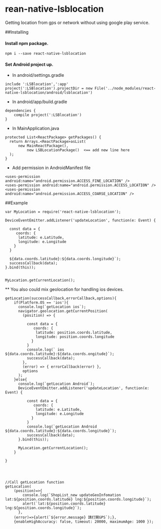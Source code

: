 # rean-native-lsblocation

Getting location from gps or network without using google play service.



##Installing

#### Install npm package.
```
npm i --save react-native-lsblocation
```

#### Set Android project up.

- In android/settings.gradle
```
include ':LSBlocation',':app'
project(':LSBlocation').projectDir = new File('../node_modules/react-native-lsblocation/android/lsblocation')

```

- In android/app/build.gradle
```
dependencies {
	compile project(':LSBlocation')
}
```

- In MainApplication.java

```
protected List<ReactPackage> getPackages() {
  return Arrays.<ReactPackage>asList(
      new MainReactPackage(),
          new LSBLocationPackage()  <== add new line here
  );
}
```

- Add permission in AndroidManifest file
```
<uses-permission android:name="android.permission.ACCESS_FINE_LOCATION" />
<uses-permission android:name="android.permission.ACCESS_LOCATION" />
<uses-permission android:name="android.permission.ACCESS_COARSE_LOCATION" />

```

##Example

```
var MyLocation = require('react-native-lsblocation');

DeviceEventEmitter.addListener('updateLocation', function(e: Event) {

  const data = {
     coords: {
      latitude: e.Latitude,
      longitude: e.Longitude
    }
  }
  
  ${data.coords.latitude}:${data.coords.longitude}`);
  successCallback(data);
}.bind(this));


MyLocation.getCurrentLocation();

```


** You also could mix geolocation for handling ios devices.

```
getLocation(successCallback,errorCallback,options){
	if(Platform.OS == 'ios'){
	  console.log(`getLocation ios`);
	  navigator.geolocation.getCurrentPosition(
	    (position) => {

	      const data = {
	         coords: {
	          latitude: position.coords.latitude,
	          longitude: position.coords.longitude
	        }
	      }
	      console.log(` ios ${data.coords.latitude}:${data.coords.ongitude}`);
	      successCallback(data);
	    },
	    (error) => { errorCallback(error) },
	    options
	  );
	}else{
	  console.log(`getLocation Android`);
	  DeviceEventEmitter.addListener('updateLocation', function(e: Event) {

	      const data = {
	         coords: {
	          latitude: e.Latitude,
	          longitude: e.Longitude
	        }
	      }
	      console.log(`getLocation Android ${data.coords.latitude}:${data.coords.longitude}`);
	      successCallback(data);
	  }.bind(this));

	  MyLocation.getCurrentLocation();
	}

}




//Call getLocation function
getLocation(
    (position)=>{
        console.log(`ShopList_new updateGeoInfomation lat:${position.coords.latitude} lng:${position.coords.longitude}`);
        alert(`lat:${position.coords.latitude} lng:${position.coords.longitude}`);
      },
    (error)=>{alert(`${error.message} 請打開GPS`);},
    {enableHighAccuracy: false, timeout: 20000, maximumAge: 1000 });



```
